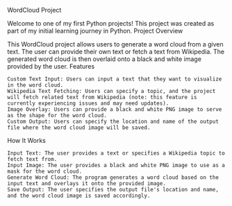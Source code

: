 WordCloud Project

Welcome to one of my first Python projects! This project was created as part of my initial learning journey in Python.
Project Overview

This WordCloud project allows users to generate a word cloud from a given text. The user can provide their own text or fetch a text from Wikipedia. The generated word cloud is then overlaid onto a black and white image provided by the user.
Features

    Custom Text Input: Users can input a text that they want to visualize in the word cloud.
    Wikipedia Text Fetching: Users can specify a topic, and the project will fetch related text from Wikipedia (note: this feature is currently experiencing issues and may need updates).
    Image Overlay: Users can provide a black and white PNG image to serve as the shape for the word cloud.
    Custom Output: Users can specify the location and name of the output file where the word cloud image will be saved.

How It Works

    Input Text: The user provides a text or specifies a Wikipedia topic to fetch text from.
    Input Image: The user provides a black and white PNG image to use as a mask for the word cloud.
    Generate Word Cloud: The program generates a word cloud based on the input text and overlays it onto the provided image.
    Save Output: The user specifies the output file's location and name, and the word cloud image is saved accordingly.
